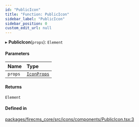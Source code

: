 ```yaml
---
id: "PublicIcon"
title: "Function: PublicIcon"
sidebar_label: "PublicIcon"
sidebar_position: 0
custom_edit_url: null
---
```


▸ **PublicIcon**(`props`): `Element`

#### Parameters

| Name | Type |
| :------ | :------ |
| `props` | [`IconProps`](../types/IconProps.md) |

#### Returns

`Element`

#### Defined in

[packages/firecms_core/src/icons/components/PublicIcon.tsx:3](https://github.com/FireCMSco/firecms/blob/d45f3739/packages/firecms_core/src/icons/components/PublicIcon.tsx#L3)
